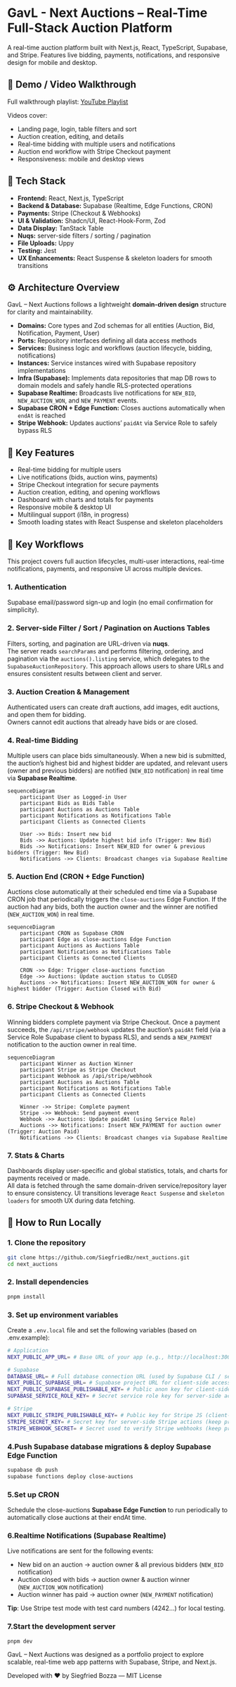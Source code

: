 # GavL - Next Auctions – Real-Time Full-Stack Auction Platform

A real-time auction platform built with Next.js, React, TypeScript, Supabase, and Stripe. Features live bidding, payments, notifications, and responsive design for mobile and desktop.

## 🎥 Demo / Video Walkthrough

Full walkthrough playlist: [YouTube Playlist](https://www.youtube.com/watch?v=hLpAKQV34Ok&list=PLrUSgs1cNYobkqnvP3VKCgiZ8tjg8Zhbj&index=3)

Videos cover:

- Landing page, login, table filters and sort  
- Auction creation, editing, and details  
- Real-time bidding with multiple users and notifications  
- Auction end workflow with Stripe Checkout payment  
- Responsiveness: mobile and desktop views  

## 🧱 Tech Stack

- **Frontend:** React, Next.js, TypeScript  
- **Backend & Database:** Supabase (Realtime, Edge Functions, CRON)  
- **Payments:** Stripe (Checkout & Webhooks)  
- **UI & Validation:** Shadcn/UI, React-Hook-Form, Zod  
- **Data Display:** TanStack Table
- **Nuqs:** server-side filters / sorting / pagination
- **File Uploads:** Uppy  
- **Testing:** Jest  
- **UX Enhancements:** React Suspense & skeleton loaders for smooth transitions  

## ⚙️ Architecture Overview

GavL – Next Auctions follows a lightweight **domain-driven design** structure for clarity and maintainability.

- **Domains:** Core types and Zod schemas for all entities (Auction, Bid, Notification, Payment, User)  
- **Ports:** Repository interfaces defining all data access methods  
- **Services:** Business logic and workflows (auction lifecycle, bidding, notifications)  
- **Instances:** Service instances wired with Supabase repository implementations  
- **Infra (Supabase):** Implements data repositories that map DB rows to domain models and safely handle RLS-protected operations  
- **Supabase Realtime:** Broadcasts live notifications for `NEW_BID`, `NEW_AUCTION_WON`, and `NEW_PAYMENT` events.  
- **Supabase CRON + Edge Function:** Closes auctions automatically when `endAt` is reached  
- **Stripe Webhook:** Updates auctions’ `paidAt` via Service Role to safely bypass RLS

## 🧩 Key Features

- Real-time bidding for multiple users  
- Live notifications (bids, auction wins, payments)  
- Stripe Checkout integration for secure payments  
- Auction creation, editing, and opening workflows  
- Dashboard with charts and totals for payments  
- Responsive mobile & desktop UI  
- Multilingual support (i18n, in progress)  
- Smooth loading states with React Suspense and skeleton placeholders  

## 🔁 Key Workflows

This project covers full auction lifecycles, multi-user interactions, real-time notifications, payments, and responsive UI across multiple devices.

### 1. Authentication

Supabase email/password sign-up and login (no email confirmation for simplicity).

### 2. Server-side Filter / Sort / Pagination on Auctions Tables

Filters, sorting, and pagination are URL-driven via **nuqs**.  
The server reads `searchParams` and performs filtering, ordering, and pagination via the `auctions().listing` service, which delegates to the `SupabaseAuctionRepository`.
This approach allows users to share URLs and ensures consistent results between client and server.

### 3. Auction Creation & Management

Authenticated users can create draft auctions, add images, edit auctions, and open them for bidding.  
Owners cannot edit auctions that already have bids or are closed.

### 4. Real-time Bidding

Multiple users can place bids simultaneously.
When a new bid is submitted, the auction’s highest bid and highest bidder are updated, and relevant users (owner and previous bidders) are notified (`NEW_BID` notification) in real time via **Supabase Realtime**.

```mermaid
sequenceDiagram
    participant User as Logged-in User
    participant Bids as Bids Table
    participant Auctions as Auctions Table
    participant Notifications as Notifications Table
    participant Clients as Connected Clients

    User ->> Bids: Insert new bid
    Bids ->> Auctions: Update highest bid info (Trigger: New Bid)
    Bids ->> Notifications: Insert NEW_BID for owner & previous bidders (Trigger: New Bid)
    Notifications ->> Clients: Broadcast changes via Supabase Realtime
```

### 5. Auction End (CRON + Edge Function)

Auctions close automatically at their scheduled end time via a Supabase CRON job that periodically triggers the `close-auctions` Edge Function.
If the auction had any bids, both the auction owner and the winner are notified (`NEW_AUCTION_WON`) in real time.

```mermaid
sequenceDiagram
    participant CRON as Supabase CRON
    participant Edge as close-auctions Edge Function
    participant Auctions as Auctions Table
    participant Notifications as Notifications Table
    participant Clients as Connected Clients

    CRON ->> Edge: Trigger close-auctions function
    Edge ->> Auctions: Update auction status to CLOSED
    Auctions ->> Notifications: Insert NEW_AUCTION_WON for owner & highest bidder (Trigger: Auction Closed with Bid)
```

### 6. Stripe Checkout & Webhook

Winning bidders complete payment via Stripe Checkout.
Once a payment succeeds, the `/api/stripe/webhook` updates the auction’s `paidAt` field (via a Service Role Supabase client to bypass RLS), and sends a `NEW_PAYMENT` notification to the auction owner in real time.

```mermaid
sequenceDiagram
    participant Winner as Auction Winner
    participant Stripe as Stripe Checkout
    participant Webhook as /api/stripe/webhook
    participant Auctions as Auctions Table
    participant Notifications as Notifications Table
    participant Clients as Connected Clients

    Winner ->> Stripe: Complete payment
    Stripe ->> Webhook: Send payment event
    Webhook ->> Auctions: Update paidAt (using Service Role)
    Auctions ->> Notifications: Insert NEW_PAYMENT for auction owner (Trigger: Auction Paid)
    Notifications ->> Clients: Broadcast changes via Supabase Realtime
```

### 7. Stats & Charts

Dashboards display user-specific and global statistics, totals, and charts for payments received or made.  
All data is fetched through the same domain-driven service/repository layer to ensure consistency.
UI transitions leverage `React Suspense` and `skeleton loaders` for smooth UX during data fetching.

## 🚀 How to Run Locally

### 1. Clone the repository

```bash
git clone https://github.com/SiegfriedBz/next_auctions.git
cd next_auctions
```

### 2. Install dependencies

```bash
pnpm install
```

### 3. Set up environment variables

Create a `.env.local` file and set the following variables (based on .env.example):

```bash
# Application
NEXT_PUBLIC_APP_URL= # Base URL of your app (e.g., http://localhost:3000)

# Supabase
DATABASE_URL= # Full database connection URL (used by Supabase CLI / server)
NEXT_PUBLIC_SUPABASE_URL= # Supabase project URL for client-side access
NEXT_PUBLIC_SUPABASE_PUBLISHABLE_KEY= # Public anon key for client-side API calls
SUPABASE_SERVICE_ROLE_KEY= # Secret service role key for server-side actions (keep private!)

# Stripe
NEXT_PUBLIC_STRIPE_PUBLISHABLE_KEY= # Public key for Stripe JS (client-side)
STRIPE_SECRET_KEY= # Secret key for server-side Stripe actions (keep private!)
STRIPE_WEBHOOK_SECRET= # Secret used to verify Stripe webhooks (keep private!)
```

### 4.Push Supabase database migrations & deploy Supabase Edge Function

```bash
supabase db push
supabase functions deploy close-auctions
```

### 5.Set up **CRON**

Schedule the close-auctions **Supabase Edge Function** to run periodically to automatically close auctions at their endAt time.

### 6.Realtime Notifications (**Supabase Realtime**)

Live notifications are sent for the following events:

- New bid on an auction → auction owner & all previous bidders (`NEW_BID` notification)
- Auction closed with bids → auction owner & auction winner (`NEW_AUCTION_WON` notification)
- Auction winner has paid → auction owner (`NEW_PAYMENT` notification)

**Tip**: Use Stripe test mode with test card numbers (4242...) for local testing.

### 7.Start the development server

```bash
pnpm dev
```

GavL – Next Auctions was designed as a portfolio project to explore scalable, real-time web app patterns with Supabase, Stripe, and Next.js.

Developed with ❤️ by Siegfried Bozza — MIT License
